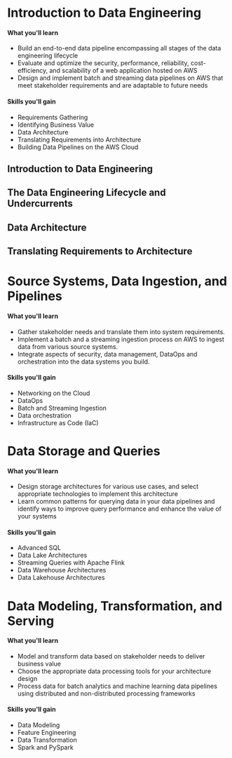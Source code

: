 # Introduction to Data Engineering

#### What you'll learn

- Build an end-to-end data pipeline encompassing all stages of the data engineering lifecycle
- Evaluate and optimize the security, performance, reliability, cost-efficiency, and scalability of a web application hosted on AWS
- Design and implement batch and streaming data pipelines on AWS that meet stakeholder requirements and are adaptable to future needs

#### Skills you'll gain

- Requirements Gathering
- Identifying Business Value
- Data Architecture
- Translating Requirements into Architecture
- Building Data Pipelines on the AWS Cloud

## Introduction to Data Engineering

## The Data Engineering Lifecycle and Undercurrents

## Data Architecture

## Translating Requirements to Architecture

# Source Systems, Data Ingestion, and Pipelines

#### What you'll learn

- Gather stakeholder needs and translate them into system requirements.
- Implement a batch and a streaming ingestion process on AWS to ingest data from various source systems.
- Integrate aspects of security, data management, DataOps and orchestration into the data systems you build.
    
#### Skills you'll gain

- Networking on the Cloud
- DataOps
- Batch and Streaming Ingestion
- Data orchestration
- Infrastructure as Code (IaC)

# Data Storage and Queries

#### What you'll learn

- Design storage architectures for various use cases, and select appropriate technologies to implement this architecture
- Learn common patterns for querying data in your data pipelines and identify ways to improve query performance and enhance the value of your systems
    

#### Skills you'll gain

- Advanced SQL
- Data Lake Architectures
- Streaming Queries with Apache Flink
- Data Warehouse Architectures
- Data Lakehouse Architectures

# Data Modeling, Transformation, and Serving

#### What you'll learn

- Model and transform data based on stakeholder needs to deliver business value
- Choose the appropriate data processing tools for your architecture design
- Process data for batch analytics and machine learning data pipelines using distributed and non-distributed processing frameworks
    
#### Skills you'll gain

- Data Modeling
- Feature Engineering
- Data Transformation
- Spark and PySpark